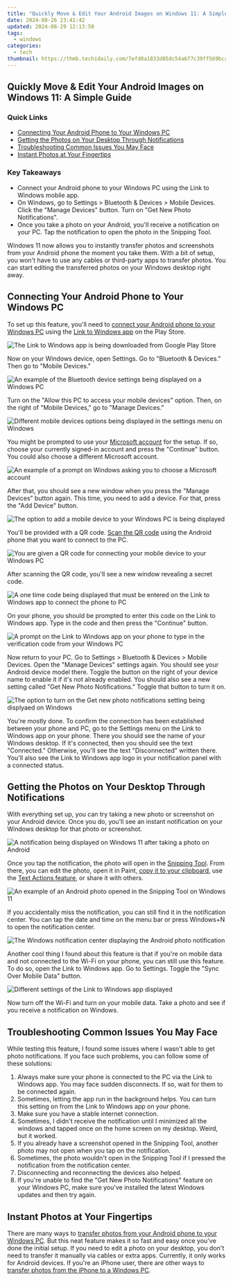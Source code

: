 ```yaml
---
title: "Quickly Move & Edit Your Android Images on Windows 11: A Simple Guide"
date: 2024-08-26 23:41:42
updated: 2024-08-29 12:13:50
tags:
  - windows
categories:
  - tech
thumbnail: https://thmb.techidaily.com/7efd8a1833d85dc54a6f7c39ff569bca0287b5b56652514c20a9284502aff373.jpg
---
```


## Quickly Move & Edit Your Android Images on Windows 11: A Simple Guide

### Quick Links

* [Connecting Your Android Phone to Your Windows PC](https://vp-tips.techidaily.com/updated-ultimate-pdf-editing-skills/)
* [Getting the Photos on Your Desktop Through Notifications](https://extra-resources.techidaily.com/in-2024-are-thoughtful-analyses-monetarily-rewarded/)
* [Troubleshooting Common Issues You May Face](https://win-solutions.techidaily.com/resolved-issue-overcoming-freezing-in-rocket-league/)
* [Instant Photos at Your Fingertips](https://fake-location.techidaily.com/how-to-change-spotify-location-after-moving-to-another-country-on-vivo-y78-5g-drfone-by-drfone-virtual-android/)

### Key Takeaways

* Connect your Android phone to your Windows PC using the Link to Windows mobile app.
* On Windows, go to Settings > Bluetooth & Devices > Mobile Devices. Click the "Manage Devices" button. Turn on "Get New Photo Notifications".
* Once you take a photo on your Android, you'll receive a notification on your PC. Tap the notification to open the photo in the Snipping Tool.

 Windows 11 now allows you to instantly transfer photos and screenshots from your Android phone the moment you take them. With a bit of setup, you won't have to use any cables or third-party apps to transfer photos. You can start editing the transferred photos on your Windows desktop right away.

##  Connecting Your Android Phone to Your Windows PC

 To set up this feature, you'll need to [connect your Android phone to your Windows PC](https://desktop-recording.techidaily.com/in-2024-zoom-savvy-key-techniques-for-clear-and-confident-remote-conversations/) using the [Link to Windows app](https://www.anrdoezrs.net/links/3607085/type/dlg/sid/UUhtgUeUpU2003101/https://play.google.com/store/apps/details?id=com.microsoft.appmanager) on the Play Store.

![The Link to Windows app is being downloaded from Google Play Store](https://static1.howtogeekimages.com/wordpress/wp-content/uploads/2024/05/link-to-windows-app.jpg) 

 Now on your Windows device, open Settings. Go to "Bluetooth & Devices." Then go to "Mobile Devices."

![An example of the Bluetooth device settings being displayed on a Windows PC](https://static1.howtogeekimages.com/wordpress/wp-content/uploads/2024/05/1-2-1.png) 

 Turn on the "Allow this PC to access your mobile devices" option. Then, on the right of "Mobile Devices," go to "Manage Devices."

![Different mobile devices options being displayed in the settings menu on Windows](https://static1.howtogeekimages.com/wordpress/wp-content/uploads/2024/05/2-4.png) 

 You might be prompted to use your [Microsoft account](https://fox-friendly.techidaily.com/updated-asus-mg28uq-elevating-your-visual-experience-to-new-heights-for-2024/) for the setup. If so, choose your currently signed-in account and press the "Continue" button. You could also choose a different Microsoft account.

![An example of a prompt on Windows asking you to choose a Microsoft account](https://static1.howtogeekimages.com/wordpress/wp-content/uploads/2024/05/3-2.png) 

 After that, you should see a new window when you press the "Manage Devices" button again. This time, you need to add a device. For that, press the "Add Device" button.

![The option to add a mobile device to your Windows PC is being displayed](https://static1.howtogeekimages.com/wordpress/wp-content/uploads/2024/05/4-3.png) 

 You'll be provided with a QR code. [Scan the QR code](https://desktop-recording.techidaily.com/updated-2024-approved-deciphering-the-benefits-in-depth-look-at-bandicams-capabilities/) using the Android phone that you want to connect to the PC.

![You are given a QR code for connecting your mobile device to your Windows PC](https://static1.howtogeekimages.com/wordpress/wp-content/uploads/2024/05/5-1.png) 

 After scanning the QR code, you'll see a new window revealing a secret code.

![A one time code being displayed that must be entered on the Link to Windows app to connect the phone to PC](https://static1.howtogeekimages.com/wordpress/wp-content/uploads/2024/05/6-1.png) 

 On your phone, you should be prompted to enter this code on the Link to Windows app. Type in the code and then press the "Continue" button.

![A prompt on the Link to Windows app on your phone to type in the verification code from your Windows PC](https://static1.howtogeekimages.com/wordpress/wp-content/uploads/2024/05/link-to-windows-verification-code-1.jpg) 

 Now return to your PC. Go to Settings > Bluetooth & Devices > Mobile Devices. Open the "Manage Devices" settings again. You should see your Android device model there. Toggle the button on the right of your device name to enable it if it's not already enabled. You should also see a new setting called "Get New Photo Notifications." Toggle that button to turn it on.

![The option to turn on the Get new photo notifications setting being displyaed on Windows](https://static1.howtogeekimages.com/wordpress/wp-content/uploads/2024/05/7-1.png) 

 You're mostly done. To confirm the connection has been established between your phone and PC, go to the Settings menu on the Link to Windows app on your phone. There you should see the name of your Windows desktop. If it's connected, then you should see the text "Connected." Otherwise, you'll see the text "Disconnected" written there. You'll also see the Link to Windows app logo in your notification panel with a connected status.

##  Getting the Photos on Your Desktop Through Notifications

 With everything set up, you can try taking a new photo or screenshot on your Android device. Once you do, you'll see an instant notification on your Windows desktop for that photo or screenshot.

![A notification being displayed on Windows 11 after taking a photo on Android](https://static1.howtogeekimages.com/wordpress/wp-content/uploads/2024/05/android-photo-notification-on-windows-11-1.png) 

 Once you tap the notification, the photo will open in the [Snipping Tool](https://fox-direct.techidaily.com/updated-2024-approved-selecting-excellent-steadicams-to-elevate-your-dslr-cinematic-outputs/). From there, you can edit the photo, open it in Paint, [copy it to your clipboard](https://screen-mirror.techidaily.com/in-2024-how-to-cast-realme-c55-to-computer-for-iphone-and-android-drfone-by-drfone-android/), use the [Text Actions feature](https://fox-hovers.techidaily.com/updated-2024-approved-mastering-time-warp-in-video-editing/), or share it with others.

![An example of an Android photo opened in the Snipping Tool on Windows 11](https://static1.howtogeekimages.com/wordpress/wp-content/uploads/2024/05/android-photo-opened-in-the-snipping-tool.png) 

 If you accidentally miss the notification, you can still find it in the notification center. You can tap the date and time on the menu bar or press Windows+N to open the notification center.

![The Windows notification center displaying the Android photo notification](https://static1.howtogeekimages.com/wordpress/wp-content/uploads/2024/05/android-photo-notification-in-the-notification-panel-on-windows.png) 

 Another cool thing I found about this feature is that if you're on mobile data and not connected to the Wi-Fi on your phone, you can still use this feature. To do so, open the Link to Windows app. Go to Settings. Toggle the "Sync Over Mobile Data" button.

![Different settings of the Link to Windows app displayed](https://static1.howtogeekimages.com/wordpress/wp-content/uploads/2024/05/android-photo-transferred-on-mobile-data.png) 

 Now turn off the Wi-Fi and turn on your mobile data. Take a photo and see if you receive a notification on Windows.

##  Troubleshooting Common Issues You May Face

 While testing this feature, I found some issues where I wasn't able to get photo notifications. If you face such problems, you can follow some of these solutions:

1. Always make sure your phone is connected to the PC via the Link to Windows app. You may face sudden disconnects. If so, wait for them to be connected again.
2. Sometimes, letting the app run in the background helps. You can turn this setting on from the Link to Windows app on your phone.
3. Make sure you have a stable internet connection.
4. Sometimes, I didn't receive the notification until I minimized all the windows and tapped once on the home screen on my desktop. Weird, but it worked.
5. If you already have a screenshot opened in the Snipping Tool, another photo may not open when you tap on the notification.
6. Sometimes, the photo wouldn't open in the Snipping Tool if I pressed the notification from the notification center.
7. Disconnecting and reconnecting the devices also helped.
8. If you're unable to find the "Get New Photo Notifications" feature on your Windows PC, make sure you've installed the latest Windows updates and then try again.

##  Instant Photos at Your Fingertips

 There are many ways to [transfer photos from your Android phone to your Windows PC](https://screen-mirror.techidaily.com/in-2024-process-of-screen-sharing-vivo-s17-to-pc-detailed-steps-drfone-by-drfone-android/). But this neat feature makes it so fast and easy once you've done the initial setup. If you need to edit a photo on your desktop, you don't need to transfer it manually via cables or extra apps. Currently, it only works for Android devices. If you're an iPhone user, there are other ways to [transfer photos from the iPhone to a Windows PC](https://video-capture.techidaily.com/new-expertly-selected-top-7-internet-voice-recorders-2023-for-2024/).

<ins class="adsbygoogle"
     style="display:block"
     data-ad-format="autorelaxed"
     data-ad-client="ca-pub-7571918770474297"
     data-ad-slot="1223367746"></ins>



<ins class="adsbygoogle"
     style="display:block"
     data-ad-client="ca-pub-7571918770474297"
     data-ad-slot="8358498916"
     data-ad-format="auto"
     data-full-width-responsive="true"></ins>
